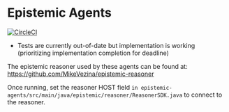# Epistemic Agents 
[![CircleCI](https://circleci.com/gh/MikeVezina/epistemic-agents/tree/master.svg?style=svg&circle-token=d7ce6dbdee725382aab008ae3406668de1e409d7)](https://circleci.com/gh/MikeVezina/epistemic-agents/tree/master)

- Tests are currently out-of-date but implementation is working (prioritizing implementation completion for deadline)

The epistemic reasoner used by these agents can be found at: https://github.com/MikeVezina/epistemic-reasoner

Once running, set the reasoner HOST field `in epistemic-agents/src/main/java/epistemic/reasoner/ReasonerSDK.java` to connect to the reasoner.
